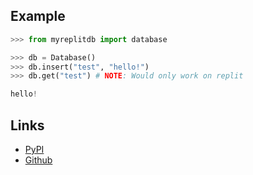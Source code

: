 ## Example

```py
>>> from myreplitdb import database

>>> db = Database()
>>> db.insert("test", "hello!")
>>> db.get("test") # NOTE: Would only work on replit

hello!
```

## Links

- [PyPI](https://pypi.org/project/MyReplitDB/)
- [Github](https://github.com/kaylebetter/myreplitdb)
